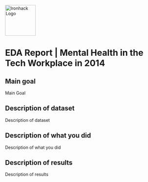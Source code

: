<img src="https://bit.ly/2VnXWr2" alt="Ironhack Logo" width="100"/>

# EDA Report | Mental Health in the Tech Workplace in 2014


## Main goal

Main Goal


## Description of dataset

Description of dataset


## Description of what you did

Description of what you did


## Description of results

Description of results
